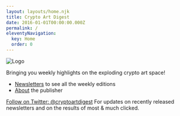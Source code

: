```yaml
---
layout: layouts/home.njk
title: Crypto Art Digest
date: 2016-01-01T00:00:00.000Z
permalink: /
eleventyNavigation:
  key: Home
  order: 0
---
```


![Logo](/media/CryptoArtDigestLogo.png)

Bringing you weekly highlights on the 
exploding crypto art space!

* [Newsletters](/newsletters) to see 
all the weekly editions
* [About](/about) the publisher

<a class="twitter-follow-button"
  href="https://twitter.com/cryptoartdigest">
Follow on Twitter: @cryptoartdigest</a>
For updates on recently released newsletters
and on the results of most & much clicked.
